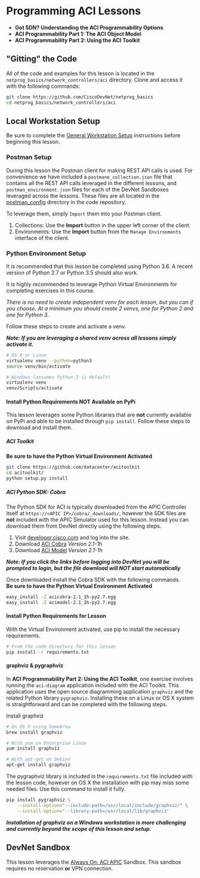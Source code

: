 # Programming ACI Lessons

* **Got SDN? Understanding the ACI Programmability Options**
* **ACI Programmability Part 1: The ACI Object Model**
* **ACI Programmability Part 2: Using the ACI Toolkit**

## "Gitting" the Code
All of the code and examples for this lesson is located in the `netprog_basics/network_controllers/aci` directory.  Clone and access it with the following commands: 

```bash
git clone https://github.com/CiscoDevNet/netprog_basics
cd netprog_basics/network_controllers/aci
```

## Local Workstation Setup
Be sure to complete the [General Workstation Setup](https://github.com/CiscoDevNet/netprog_basics/blob/master/readme_resources/workstation_setup.md) instructions before beginning this lesson.  

### Postman Setup 
During this lesson the Postman client for making REST API calls is used.  For convenience we have included a `postmane_collection.json` file that contains all the REST API calls leveraged in the different lessons, and `postman_environment.json` files for each of the DevNet Sandboxes leveraged across the lessons.  These files are all located in the [postman_config](https://github.com/CiscoDevNet/netprog_basics/postman_config) directory in the code repository.  

To leverage them, simply `Import` them into your Postman client.  

1. Collections: Use the **Import** button in the upper left corner of the client. 
2. Environments: Use the **Import** button from the `Manage Environments` interface of the client.  

### Python Environment Setup 
It is recommended that this lesson be completed using Python 3.6.  A recent version of Python 2.7 or Python 3.5 should also work.  

It is highly recommended to leverage Python Virtual Environments for completing exercises in this course.  

*There is no need to create independent venv for each lesson, but you can if you choose.  At a minimum you should create 2 venvs, one for Python 2 and one for Python 3.*  

Follow these steps to create and activate a venv.  

***Note: If you are leveraging a shared venv across all lessons simply activate it.***

```bash
# OS X or Linux 
virtualenv venv --python=python3
source venv/bin/activate
```

```bash
# Windows (assumes Python 3 is default)
virtualenv venv 
venv/Scripts/activate 
```

#### Install Python Requirements **NOT** Available on PyPi
This lesson leverages some Python libraries that are **not** currently available on PyPi and able to be installed through `pip install`.  Follow these steps to download and install them.  

##### ACI Toolkit 
**Be sure to have the Python Virtual Environment Activated**

```bash
git clone https://github.com/datacenter/acitoolkit
cd acitoolkit/
python setup.py install
```

##### ACI Python SDK: Cobra
The Python SDK for ACI is typically downloaded from the APIC Controller itself at `https://<APIC IP>/cobra/_downloads/`, however the SDK files are **not** included with the APIC Simulator used for this lesson.  Instead you can download them from DevNet directly using the following steps.  

1. Visit [developer.cisco.com](https://developer.cisco.com) and log into the site.  
2. Download [ACI Cobra](https://developer.cisco.com/fileMedia/download/36cca44f-aa74-42c1-a0ea-c915abf37d38) *Version 2.1-1h* 
3. Download [ACI Model](https://developer.cisco.com/fileMedia/download/b0fb085c-215b-4ba1-a493-2a67c08efba4) *Version 2.1-1h*

***Note: If you click the links before logging into DevNet you will be prompted to login, but the file download will NOT start automatically***

Once downloaded install the Cobra SDK with the following commands.  
**Be sure to have the Python Virtual Environment Activated**

```bash
easy_install -Z acicobra-2.1_1h-py2.7.egg
easy_install -Z acimodel-2.1_1h-py2.7.egg
```

#### Install Python Requirements for Lesson 
With the Virtual Environment activated, use pip to install the necessary requirements.  

```bash
# From the code directory for this lesson
pip install -r requirements.txt
```

#### graphviz & pygraphviz
In **ACI Programmability Part 2: Using the ACI Toolkit**, one exercise involves running the `aci-diagram` application included with the ACI Toolkit.  This application uses the open source diagramming application `graphviz` and the related Python library `pygraphviz`.  Installing these on a Linux or OS X system is straightforward and can be completed with the following steps.  

Install graphviz 

```bash
# On OS X using homebrew 
brew install graphviz

# With yum on Enterprise Linux
yum install graphviz

# With apt-get on Debian
apt-get install graphviz
```

The pygraphviz library is included in the `requirements.txt` file included with the lesson code, however on OS X the installation with pip may miss some needed files.  Use this command to install it fully.  

```bash
pip install pygraphviz \
    --install-option="--include-path=/usr/local/include/graphviz/" \
    --install-option="--library-path=/usr/local/lib/graphviz"
```

***Installation of graphviz on a Windows workstation is more challenging and currently beyond the scope of this lesson and setup.***

## DevNet Sandbox
This lesson leverages the [Always On: ACI APIC](https://devnetsandbox.cisco.com/RM/Diagram/Index/5a229a7c-95d5-4cfd-a651-5ee9bc1b30e2?diagramType=Topology) Sandbox.  This sandbox requires no reservation **or** VPN connection.  